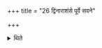 +++
title = "26 द्विनाराशंसे पूर्वे सवने"

+++

<details><summary>थिते</summary>

द्विनाराशंसे पूर्वे सवने भवतः । एकनाराशंसं तृतीयसवनम् २६
</details>
